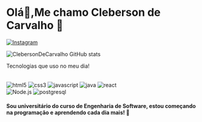 
<h1>Olá👋,Me chamo Cleberson de Carvalho 🤙</h1>


[![Instagram](https://img.shields.io/badge/Instagram-E4405F?style=for-the-badge&logo=instagram&logoColor=white)](https://www.instagram.com/opeterrr)


![ClebersonDeCarvalho GitHub stats](https://github-readme-stats.vercel.app/api?username=ClebersonDeCarvalho&show_icons=true&theme=dark)

Tecnologias que uso no meu dia!

<div style="display: inline_block"><br/>
    <img align="center" alt="html5" src="https://img.shields.io/badge/HTML5-E34F26?style=for-the-badge&logo=html5&logoColor=white"> 
    <img align="center" alt="css3" src="https://img.shields.io/badge/CSS3-1572B6?style=for-the-badge&logo=css3&logoColor=white"> 
    <img align="center" alt="javascript" src="https://img.shields.io/badge/JavaScript-F7DF1E?style=for-the-badge&logo=javascript&logoColor=black"> 
    <img align="center" alt="java" src="https://img.shields.io/badge/Java-ED8B00?style=for-the-badge&logo=openjdk&logoColor=white"> 
    <img align="center" alt="react" src="https://img.shields.io/badge/React-20232A?style=for-the-badge&logo=react&logoColor=61DAFB">
    <br/>
    <img align="center" alt="Node.js" src="https://img.shields.io/badge/Node.js-43853D?style=for-the-badge&logo=node.js&logoColor=white">
    <img align="center" alt="postgresql" src="https://img.shields.io/badge/PostgreSQL-316192?style=for-the-badge&logo=postgresql&logoColor=white">
    <br/>
</div>

#### Sou universitário do curso de Engenharia de Software, estou começando na programação e aprendendo cada dia mais! 🚀
